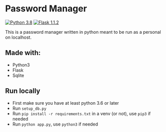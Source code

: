 # Password Manager

[![Python 3.8](https://img.shields.io/badge/python-3.8-blue)](https://python.org)
[![Flask 1.1.2](https://img.shields.io/badge/flask-1.1.2-magenta)](https://palletsprojects.com/p/flask/)

This is a password manager written in python meant to be run as a personal on localhost.

## Made with:

- Python3
- Flask
- Sqlite

## Run locally

- First make sure you have at least python 3.6 or later
- Run `setup_db.py`
- Run `pip install -r requirements.txt` in a venv (or not), use `pip3` if needed
- Run `python app.py`, use `python3` if needed
